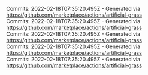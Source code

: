 Commits: 2022-02-18T07:35:20.495Z - Generated via https://github.com/marketplace/actions/artificial-grass
<br>
Commits: 2022-02-18T07:35:20.495Z - Generated via https://github.com/marketplace/actions/artificial-grass
<br>
Commits: 2022-02-18T07:35:20.495Z - Generated via https://github.com/marketplace/actions/artificial-grass
<br>
Commits: 2022-02-18T07:35:20.495Z - Generated via https://github.com/marketplace/actions/artificial-grass
<br>
Commits: 2022-02-18T07:35:20.495Z - Generated via https://github.com/marketplace/actions/artificial-grass
<br>
